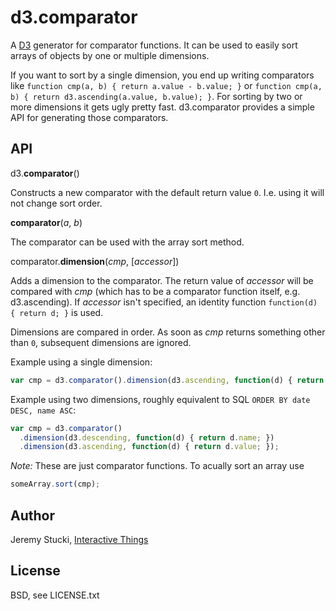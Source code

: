 # d3.comparator

A [D3](http://d3js.org) generator for comparator functions. It can be used to easily sort arrays of objects by one or multiple dimensions.

If you want to sort by a single dimension, you end up writing comparators like `function cmp(a, b) { return a.value - b.value; }` or `function cmp(a, b) { return d3.ascending(a.value, b.value); }`. For sorting by two or more dimensions it gets ugly pretty fast. d3.comparator provides a simple API for generating those comparators.

## API

d3.<b>comparator</b>()

Constructs a new comparator with the default return value `0`. I.e. using it will not change sort order.

<b>comparator</b>(<i>a</i>, <i>b</i>)

The comparator can be used with the array sort method.

comparator.<b>dimension</b>(<i>cmp</i>, [<i>accessor</i>])

Adds a dimension to the comparator. The return value of <i>accessor</i> will be compared with <i>cmp</i> (which has to be a comparator function itself, e.g. d3.ascending). If <i>accessor</i> isn't specified, an identity function `function(d) { return d; }` is used.

Dimensions are compared in order. As soon as <i>cmp</i> returns something other than `0`, subsequent dimensions are ignored.

Example using a single dimension:

```javascript
var cmp = d3.comparator().dimension(d3.ascending, function(d) { return d.value; });
```

Example using two dimensions, roughly equivalent to SQL `ORDER BY date DESC, name ASC`:

```javascript
var cmp = d3.comparator()
  .dimension(d3.descending, function(d) { return d.name; })
  .dimension(d3.ascending, function(d) { return d.value; });
```

<i>Note:</i> These are just comparator functions. To acually sort an array use

```javascript
someArray.sort(cmp);
```

## Author

Jeremy Stucki, [Interactive Things](http://interactivethings.com)

## License

BSD, see LICENSE.txt